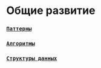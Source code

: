 
# Общие развитие

### [`Паттерны`](./patterns)

### [`Алгоритмы`](./algorithms)

### [`Структуры данных`](./dataStructures)


